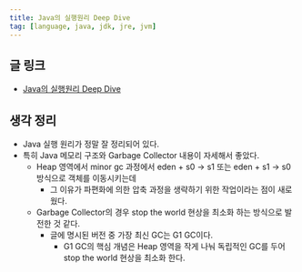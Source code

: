 ```yaml
---
title: Java의 실행원리 Deep Dive
tag: [language, java, jdk, jre, jvm]
---
```

## 글 링크
- [Java의 실행원리 Deep Dive](https://code-run.tistory.com/61#2.3.4.%20Garbage%20Collector%C2%A0)
## 생각 정리
- Java 실행 원리가 정말 잘 정리되어 있다.
- 특히 Java 메모리 구조와 Garbage Collector 내용이 자세해서 좋았다.
  - Heap 영역에서 minor gc 과정에서 eden + s0 -> s1 또는 eden + s1 -> s0 방식으로 객체를 이동시키는데
    - 그 이유가 파편화에 의한 압축 과정을 생략하기 위한 작업이라는 점이 새로웠다.
  - Garbage Collector의 경우 stop the world 현상을 최소화 하는 방식으로 발전한 것 같다.
    - 글에 명시된 버전 중 가장 최신 GC는 G1 GC이다.
      - G1 GC의 핵심 개념은 Heap 영역을 작게 나눠 독립적인 GC를 두어 stop the world 현상을 최소화 한다.